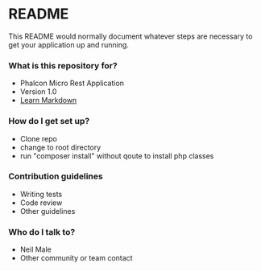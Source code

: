 # README #

This README would normally document whatever steps are necessary to get your application up and running.

### What is this repository for? ###

* Phalcon Micro Rest Application
* Version 1.0
* [Learn Markdown](https://docs.phalconphp.com/en/latest/reference/tutorial-rest.html)

### How do I get set up? ###

* Clone repo
* change to root directory
* run "composer install" without qoute to install php classes

### Contribution guidelines ###

* Writing tests
* Code review
* Other guidelines

### Who do I talk to? ###

* Neil Male
* Other community or team contact
